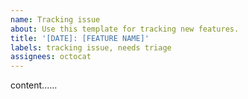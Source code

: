 ```yaml
---
name: Tracking issue
about: Use this template for tracking new features.
title: '[DATE]: [FEATURE NAME]'
labels: tracking issue, needs triage
assignees: octocat
---
```


content......